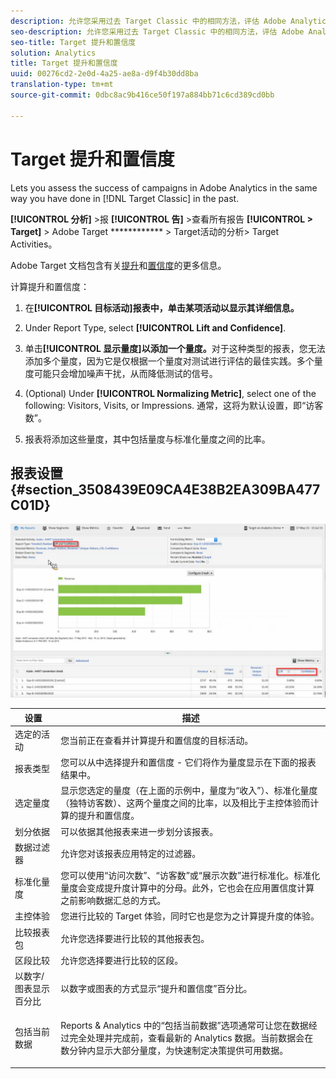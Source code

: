 ```yaml
---
description: 允许您采用过去 Target Classic 中的相同方法，评估 Adobe Analytics 中的促销活动成功与否。
seo-description: 允许您采用过去 Target Classic 中的相同方法，评估 Adobe Analytics 中的促销活动成功与否。
seo-title: Target 提升和置信度
solution: Analytics
title: Target 提升和置信度
uuid: 00276cd2-2e0d-4a25-ae8a-d9f4b30dd8ba
translation-type: tm+mt
source-git-commit: 0dbc8ac9b416ce50f197a884bb71c6cd389cd0bb

---
```



# Target 提升和置信度

Lets you assess the success of campaigns in Adobe Analytics in the same way you have done in [!DNL Target Classic]  in the past.

**[!UICONTROL 分析]** &gt;报 **[!UICONTROL 告]** &gt;查看所有报告 **[!UICONTROL &gt; Target]** &gt; Adobe Target ************ &gt; Target活动的分析&gt; Target Activities。

Adobe Target 文档包含有关[提升](https://marketing.adobe.com/resources/help/en_US/target/target/c_estimating_lift_in_revenue.html)和[置信度](https://marketing.adobe.com/resources/help/en_US/rec/c_Confidence_Level_and_Confidence_Interval.html)的更多信息。

计算提升和置信度：

1. 在&#x200B;**[!UICONTROL 目标活动]报表中，单击某项活动以显示其详细信息。**
1. Under Report Type, select **[!UICONTROL Lift and Confidence]**.
1. 单击&#x200B;**[!UICONTROL 显示量度]以添加一个量度。**&#x200B;对于这种类型的报表，您无法添加多个量度，因为它是仅根据一个量度对测试进行评估的最佳实践。多个量度可能只会增加噪声干扰，从而降低测试的信号。
1. (Optional) Under **[!UICONTROL Normalizing Metric]**, select one of the following: Visitors, Visits, or Impressions. 通常，这将为默认设置，即“访客数”。

1. 报表将添加这些量度，其中包括量度与标准化量度之间的比率。

## 报表设置 {#section_3508439E09CA4E38B2EA309BA477C01D}

![](assets/lift_confidence_ui.png)

<table id="table_0FBB257C96454CDA82D487DC68459C13"> 
 <thead> 
  <tr> 
   <th colname="col1" class="entry"> 设置 </th> 
   <th colname="col2" class="entry"> 描述 </th> 
  </tr> 
 </thead>
 <tbody> 
  <tr> 
   <td colname="col1"> 选定的活动 </td> 
   <td colname="col2"> 您当前正在查看并计算提升和置信度的目标活动。 </td> 
  </tr> 
  <tr> 
   <td colname="col1"> 报表类型 </td> 
   <td colname="col2"> 您可以从中选择提升和置信度 - 它们将作为量度显示在下面的报表结果中。 </td> 
  </tr> 
  <tr> 
   <td colname="col1"> 选定量度 </td> 
   <td colname="col2"> 显示您选定的量度（在上面的示例中，量度为“收入”）、标准化量度（独特访客数）、这两个量度之间的比率，以及相比于主控体验而计算的提升和置信度。 </td> 
  </tr> 
  <tr> 
   <td colname="col1"> 划分依据 </td> 
   <td colname="col2"> 可以依据其他报表来进一步划分该报表。 </td> 
  </tr> 
  <tr> 
   <td colname="col1"> 数据过滤器 </td> 
   <td colname="col2"> 允许您对该报表应用特定的过滤器。 </td> 
  </tr> 
  <tr> 
   <td colname="col1"> 标准化量度 </td> 
   <td colname="col2"> 您可以使用“访问次数”、“访客数”或“展示次数”进行标准化。标准化量度会变成提升度计算中的分母。此外，它也会在应用置信度计算之前影响数据汇总的方式。 </td> 
  </tr> 
  <tr> 
   <td colname="col1"> 主控体验 </td> 
   <td colname="col2"> 您进行比较的 Target 体验，同时它也是您为之计算提升度的体验。 </td> 
  </tr> 
  <tr> 
   <td colname="col1"> 比较报表包 </td> 
   <td colname="col2"> 允许您选择要进行比较的其他报表包。 </td> 
  </tr> 
  <tr> 
   <td colname="col1"> 区段比较 </td> 
   <td colname="col2"> 允许您选择要进行比较的区段。 </td> 
  </tr> 
  <tr> 
   <td colname="col1"> 以数字/图表显示百分比 </td> 
   <td colname="col2"> 以数字或图表的方式显示“提升和置信度”百分比。 </td> 
  </tr> 
  <tr> 
   <td colname="col1"> 包括当前数据 </td> 
   <td colname="col2"> <p>Reports &amp; Analytics 中的“包括当前数据”选项通常可让您在数据经过完全处理并完成前，查看最新的 Analytics 数据。当前数据会在数分钟内显示大部分量度，为快速制定决策提供可用数据。 </p> </td> 
  </tr> 
 </tbody> 
</table>


